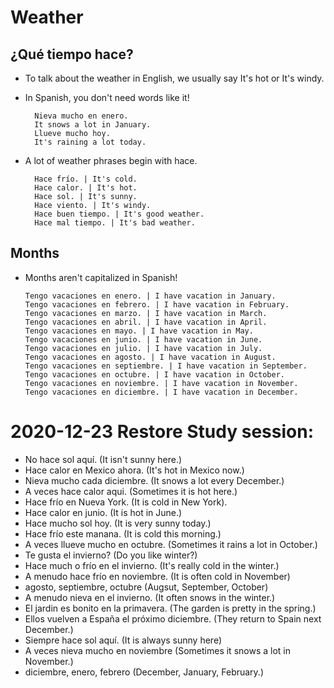 # Weather

## ¿Qué tiempo hace?
* To talk about the weather in English, we usually say It's hot or It's windy. 
* In Spanish, you don't need words like it!

        Nieva mucho en enero.
        It snows a lot in January.
        Llueve mucho hoy.
        It's raining a lot today.
        
* A lot of weather phrases begin with hace.

        Hace frío. | It's cold.
        Hace calor. | It's hot.
        Hace sol. | It's sunny.
        Hace viento. | It's windy.
        Hace buen tiempo. | It's good weather.
        Hace mal tiempo. | It's bad weather.

## Months
* Months aren't capitalized in Spanish!

      Tengo vacaciones en enero. | I have vacation in January.
      Tengo vacaciones en febrero. | I have vacation in February.
      Tengo vacaciones en marzo. | I have vacation in March.
      Tengo vacaciones en abril. | I have vacation in April.
      Tengo vacaciones en mayo. | I have vacation in May.
      Tengo vacaciones en junio. | I have vacation in June.
      Tengo vacaciones en julio. | I have vacation in July.
      Tengo vacaciones en agosto. | I have vacation in August.
      Tengo vacaciones en septiembre. | I have vacation in September.
      Tengo vacaciones en octubre. | I have vacation in October.
      Tengo vacaciones en noviembre. | I have vacation in November.
      Tengo vacaciones en diciembre. | I have vacation in December.


# 2020-12-23 Restore Study session:
* No hace sol aquí. (It isn't sunny here.)
* Hace calor en Mexico ahora. (It's hot in Mexico now.)
* Nieva mucho cada diciembre. (It snows a lot every December.)
* A veces hace calor aqui. (Sometimes it is hot here.)
* Hace frío en Nueva York. (It is cold in New York).
* Hace calor en junio. (It is hot in June.) 
* Hace mucho sol hoy. (It is very sunny today.) 
* Hace frío  este manana. (It is cold this morning.) 
* A veces llueve mucho en octubre. (Sometimes it rains a lot in October.)
* Te gusta el invierno?  (Do you like winter?) 
* Hace much o frío en el invierno. (It's really cold in the winter.) 
* A menudo hace frío en noviembre. (It is often cold in November)
* agosto, septiembre, octubre (Augsut, September, October)
* A menudo nieva en el invierno. (It often snows in the winter.) 
* El jardin es bonito en la primavera. (The garden is pretty in the spring.) 
* Ellos vuelven a España el próximo diciembre. (They return to Spain next December.)
* Siempre hace sol aquí. (It is always sunny here)
* A veces nieva mucho en noviembre (Sometimes it snows a lot in November.)
* diciembre, enero, febrero (December, January, February.)

